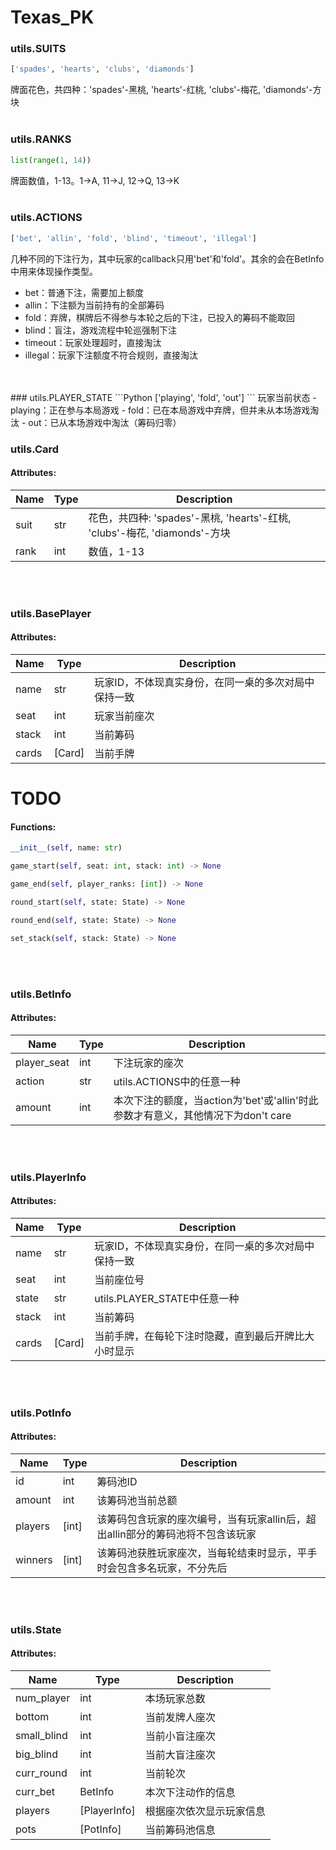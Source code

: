# Texas_PK

### utils.SUITS
```Python
['spades', 'hearts', 'clubs', 'diamonds']
```
牌面花色，共四种：'spades'-黑桃, 'hearts'-红桃, 'clubs'-梅花, 'diamonds'-方块
<br />
<br />
### utils.RANKS
```Python
list(range(1, 14))
```
牌面数值，1-13。1->A, 11->J, 12->Q, 13->K
<br />
<br />
### utils.ACTIONS
```Python
['bet', 'allin', 'fold', 'blind', 'timeout', 'illegal']
```
几种不同的下注行为，其中玩家的callback只用'bet'和'fold'。其余的会在BetInfo中用来体现操作类型。
- bet：普通下注，需要加上额度
- allin：下注额为当前持有的全部筹码
- fold：弃牌，棋牌后不得参与本轮之后的下注，已投入的筹码不能取回
- blind：盲注，游戏流程中轮巡强制下注
- timeout：玩家处理超时，直接淘汰
- illegal：玩家下注额度不符合规则，直接淘汰
<br />
<br />
### utils.PLAYER_STATE
```Python
['playing', 'fold', 'out']
```
玩家当前状态
- playing：正在参与本局游戏
- fold：已在本局游戏中弃牌，但并未从本场游戏淘汰
- out：已从本场游戏中淘汰（筹码归零）

### utils.Card<br />
#### Attributes:
Name|Type|Description
----|----|-----------
suit|str|花色，共四种: 'spades'-黑桃, 'hearts'-红桃, 'clubs'-梅花, 'diamonds'-方块
rank|int|数值，1-13
<br />
<br />

### utils.BasePlayer<br />
#### Attributes:
Name|Type|Description
----|----|-----------
name|str|玩家ID，不体现真实身份，在同一桌的多次对局中保持一致
seat|int|玩家当前座次
stack|int|当前筹码
cards|[Card]|当前手牌

# TODO
#### Functions:
```Python
__init__(self, name: str)
```
```Python
game_start(self, seat: int, stack: int) -> None
```
```Python
game_end(self, player_ranks: [int]) -> None
```
```Python
round_start(self, state: State) -> None
```
```Python
round_end(self, state: State) -> None
```
```Python
set_stack(self, stack: State) -> None
```
<br />
<br />

### utils.BetInfo<br />
#### Attributes:
Name|Type|Description
----|----|-----------
player_seat|int|下注玩家的座次
action|str|utils.ACTIONS中的任意一种
amount|int|本次下注的额度，当action为'bet'或'allin'时此参数才有意义，其他情况下为don't care
<br />
<br />

### utils.PlayerInfo<br />
#### Attributes:
Name|Type|Description
----|----|-----------
name|str|玩家ID，不体现真实身份，在同一桌的多次对局中保持一致
seat|int|当前座位号
state|str|utils.PLAYER_STATE中任意一种
stack|int|当前筹码
cards|\[Card\]|当前手牌，在每轮下注时隐藏，直到最后开牌比大小时显示
<br />
<br />

### utils.PotInfo<br />
#### Attributes:
Name|Type|Description
----|----|-----------
id|int|筹码池ID
amount|int|该筹码池当前总额
players|\[int\]|该筹码包含玩家的座次编号，当有玩家allin后，超出allin部分的筹码池将不包含该玩家
winners|\[int\]|该筹码池获胜玩家座次，当每轮结束时显示，平手时会包含多名玩家，不分先后
<br />
<br />

### utils.State<br />
#### Attributes:
Name|Type|Description
----|----|-----------
num_player|int|本场玩家总数
bottom|int|当前发牌人座次
small_blind|int|当前小盲注座次
big_blind|int|当前大盲注座次
curr_round|int|当前轮次
curr_bet|BetInfo|本次下注动作的信息
players|\[PlayerInfo\]|根据座次依次显示玩家信息
pots|\[PotInfo\]|当前筹码池信息




